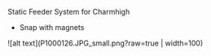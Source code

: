 

Static Feeder System for Charmhigh 

* Snap with magnets

![alt text](P1000126.JPG_small.png?raw=true | width=100)
